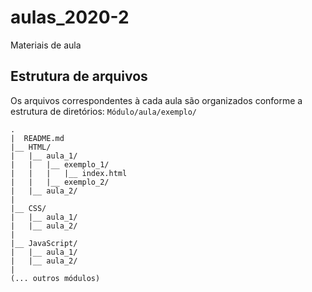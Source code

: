# aulas_2020-2
Materiais de aula

## Estrutura de arquivos
Os arquivos correspondentes à cada aula são organizados conforme a estrutura de diretórios: `Módulo/aula/exemplo/`
  
```
.
|  README.md
|__ HTML/
|   |__ aula_1/
|   |   |__ exemplo_1/
|   |   |   |__ index.html
|   |   |__ exemplo_2/
|   |__ aula_2/
|
|__ CSS/
|   |__ aula_1/
|   |__ aula_2/
|
|__ JavaScript/
|   |__ aula_1/
|   |__ aula_2/
|
(... outros módulos)

```
